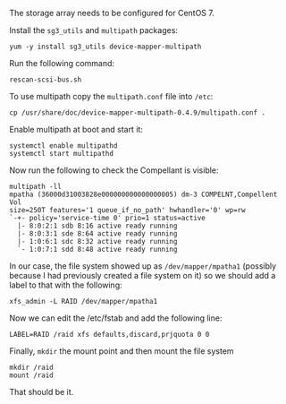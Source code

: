The storage array needs to be configured for CentOS 7.

Install the `sg3_utils` and `multipath` packages:

    yum -y install sg3_utils device-mapper-multipath

Run the following command:

    rescan-scsi-bus.sh

To use multipath copy the `multipath.conf` file into `/etc`:

    cp /usr/share/doc/device-mapper-multipath-0.4.9/multipath.conf .

Enable multipath at boot and start it:

    systemctl enable multipathd
    systemctl start multipathd

Now run the following to check the Compellant is visible:

    multipath -ll
    mpatha (36000d31003828e000000000000000005) dm-3 COMPELNT,Compellent Vol
    size=250T features='1 queue_if_no_path' hwhandler='0' wp=rw
    `-+- policy='service-time 0' prio=1 status=active
      |- 8:0:2:1 sdb 8:16 active ready running
      |- 8:0:3:1 sde 8:64 active ready running
      |- 1:0:6:1 sdc 8:32 active ready running
      `- 1:0:7:1 sdd 8:48 active ready running

In our case, the file system showed up as `/dev/mapper/mpatha1` (possibly because I had previously created a file system on it) so we should add a label to that with the following:

    xfs_admin -L RAID /dev/mapper/mpatha1

Now we can edit the /etc/fstab and add the following line:

    LABEL=RAID /raid xfs defaults,discard,prjquota 0 0

Finally, `mkdir` the mount point and then mount the file system

    mkdir /raid
    mount /raid

That should be it.